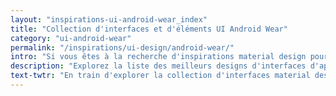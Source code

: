 ```yaml
---
layout: "inspirations-ui-android-wear_index"
title: "Collection d'interfaces et d'éléments UI Android Wear"
category: "ui-android-wear"
permalink: "/inspirations/ui-design/android-wear/"
intro: "Si vous êtes à la recherche d'inspirations material design pour la conception d'une montre connectée, ne cherchez plus, vous avez trouvé la source !"
description: "Explorez la liste des meilleurs designs d'interfaces d'applications pour les montres connectées Android Wear."
text-twtr: "En train d'explorer la collection d'interfaces material design Android Wear du @MagDuWebdesign"
---
```

